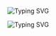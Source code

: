 ![Typing SVG](https://readme-typing-svg.demolab.com?font=Fira+Code&size=28&duration=2000&pause=1000&color=F7768E&center=true&vCenter=true&multiline=true&width=600&lines=The+sea+doesn’t+get+wet+in+the+rain.;ML+Researcher+%7C+FPGA+%7C+LLM+%7C+Quantization;Let's+optimize+everything!)


![Typing SVG](https://readme-typing-svg.demolab.com?font=JetBrains+Mono&size=24&duration=2800&pause=1600&color=4FC1E9&background=00000000&center=true&vCenter=true&multiline=true&width=720&lines=The+sea+doesn’t+get+wet+in+the+rain.;Silicon+doesn't+care.+It+just+executes.;Optimized.+Deterministic.+Cold.)
